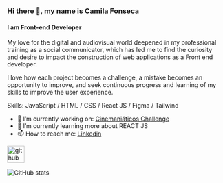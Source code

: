 ### Hi there 👋, my name is Camila Fonseca
#### I am Front-end Developer
My love for the digital and audiovisual world deepened in my professional training as a social communicator, which has led me to find the curiosity and desire to impact the construction of web applications as a Front end developer. 

I love how each project becomes a challenge, a mistake becomes an opportunity to improve, and seek continuous progress and learning of my skills to improve the user experience.

Skills:  JavaScript / HTML / CSS / React JS / Figma / Tailwind

- 🔭 I’m currently working on: [Cinemaniáticos Challenge](https://github.com/Camilaf19/othello-game) 
- 🌱 I’m currently learning more about REACT JS
- 📫 How to reach me: [Linkedin](https://www.linkedin.com/in/camila-fonseca22/) 


[<img src='https://cdn.jsdelivr.net/npm/simple-icons@3.0.1/icons/github.svg' alt='github' height='40'>](https://github.com/Camilaf19)  

![GitHub stats](https://github-readme-stats.vercel.app/api?username=Camilaf19&show_icons=true)  




